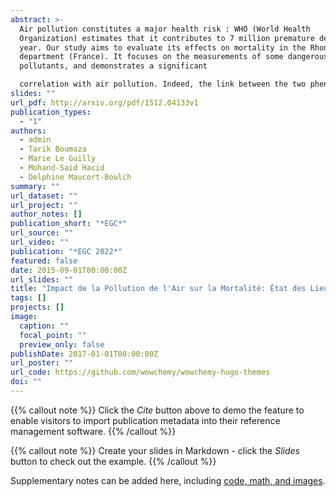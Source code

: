 ```yaml
---
abstract: >-
  Air pollution constitutes a major health risk : WHO (World Health
  Organization) estimates that it contributes to 7 million premature deaths per
  year. Our study aims to evaluate its effects on mortality in the Rhone
  department (France). It focuses on the measurements of some dangerous
  pollutants, and demonstrates a significant

  correlation with air pollution. Indeed, the link between the two phenomena follows a positive linear trend. We end up with a ρ2 = 0.44 for NO2, meaning that 44 % of the mortality is linked to the pollution in NO2. In addition, we were able to show that an increase of 1% of this pollutant induces an increase in mortality of 0.87%. As a result, these results constitute an argument for reducing the use of fossil fuels.
slides: ""
url_pdf: http://arxiv.org/pdf/1512.04133v1
publication_types:
  - "1"
authors:
  - admin
  - Tarik Boumaza
  - Marie Le Guilly
  - Mohand-Said Hacid
  - Delphine Maucort-Boulch
summary: ""
url_dataset: ""
url_project: ""
author_notes: []
publication_short: "*EGC*"
url_source: ""
url_video: ""
publication: "*EGC 2022*"
featured: false
date: 2015-09-01T00:00:00Z
url_slides: ""
title: "Impact de la Pollution de l'Air sur la Mortalité: État des Lieux et Approches"
tags: []
projects: []
image:
  caption: ""
  focal_point: ""
  preview_only: false
publishDate: 2017-01-01T00:00:00Z
url_poster: ""
url_code: https://github.com/wowchemy/wowchemy-hugo-themes
doi: ""
---
```


{{% callout note %}}
Click the *Cite* button above to demo the feature to enable visitors to import publication metadata into their reference management software.
{{% /callout %}}

{{% callout note %}}
Create your slides in Markdown - click the *Slides* button to check out the example.
{{% /callout %}}

Supplementary notes can be added here, including [code, math, and images](https://wowchemy.com/docs/writing-markdown-latex/).
